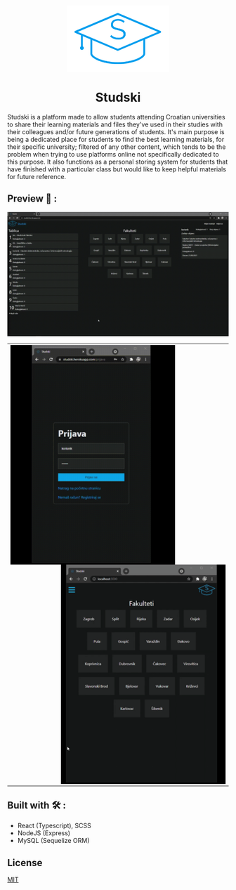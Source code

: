 <a href="https://studski.herokuapp.com/"><p align="center">
<img height=150 src="https://github.com/HrvojeCosic/Studski/blob/master/web/src/design-tokens/images/7wnfJt.png?raw=true"/>
</p></a>
<h1 align="center" font-size=100>
  <strong>Studski</strong>
</h1>
Studski is a platform made to allow students attending Croatian universities to share their learning materials and files they've used in their studies with their colleagues and/or future generations of students. It's main purpose is being a dedicated place for students to find the best learning materials, for their specific university; filtered of any other content, which tends to be the problem when trying to use platforms online not specifically dedicated to this purpose. It also functions as a personal storing system for students that have finished with a particular class but would like to keep helpful materials for future reference.   

## Preview 👀 :
![Preview1](https://github.com/HrvojeCosic/Studski/blob/preview/preview%20gif.gif?raw=true)
<a href="https://studski.herokuapp.com">
<p align="center">
</p>
</a>
<table align="center">
  <td width="50%">
    <img src="https://github.com/HrvojeCosic/Studski/blob/preview/mobilepreview.gif?raw=true" height=500 align="left">
    <img src="https://github.com/HrvojeCosic/Studski/blob/preview/postpreview.gif?raw=true" height=500 align="right">
  </td>
</table> 

## Built with 🛠️ :
- React (Typescript), SCSS
- NodeJS (Express)
- MySQL (Sequelize ORM)

## License
[MIT](https://choosealicense.com/licenses/mit/)
